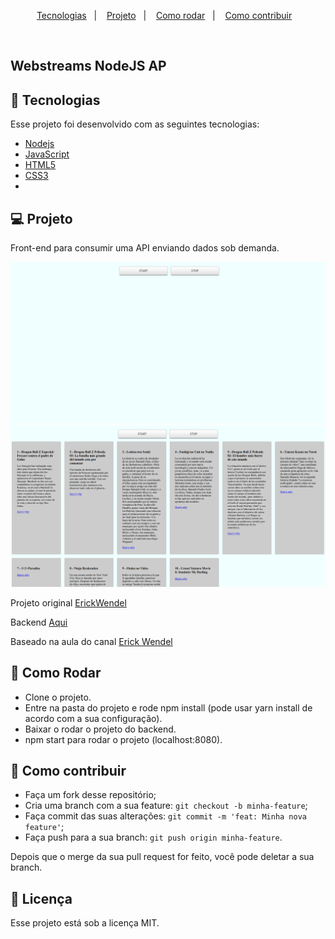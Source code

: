 <p align="center">
  <a href="#-tecnologias">Tecnologias</a>&nbsp;&nbsp;&nbsp;|&nbsp;&nbsp;&nbsp;
  <a href="#-projeto">Projeto</a>&nbsp;&nbsp;&nbsp;|&nbsp;&nbsp;&nbsp;
  <a href="#-como-rodar">Como rodar</a>&nbsp;&nbsp;&nbsp;|&nbsp;&nbsp;&nbsp;
  <a href="#-como-contribuir">Como contribuir</a>&nbsp;&nbsp;&nbsp;
  </p>

<br>

## Webstreams NodeJS AP

## 🚀 Tecnologias

Esse projeto foi desenvolvido com as seguintes tecnologias:

- [Nodejs](https://nodejs.org/en/)
- [JavaScript](https://developer.mozilla.org/pt-BR/docs/Web/JavaScript)
- [HTML5](https://developer.mozilla.org/pt-BR/docs/Web/HTML/HTML5)
- [CSS3](https://developer.mozilla.org/pt-BR/docs/Web/CSS)
- 
## 💻 Projeto

Front-end para consumir uma API enviando dados sob demanda.

![img_1.png](.github%2Fimg_1.png)
![img.png](.github%2Fimg.png)

Projeto original [ErickWendel](https://github.com/ErickWendel/webstreams-nodejs-and-browser-tutorial)

Backend [Aqui](https://github.com/jamangueira7/webstreams-nodejs-server)

Baseado na aula do canal [Erick Wendel](https://www.youtube.com/watch?v=-IpRYbL4yMk&t=19s)
## 🚀 Como Rodar

- Clone o projeto.
- Entre na pasta do projeto e rode npm install (pode usar yarn install de acordo com a sua configuração).
- Baixar o rodar o projeto do backend.
- npm start para rodar o projeto (localhost:8080).

## 🤔 Como contribuir

- Faça um fork desse repositório;
- Cria uma branch com a sua feature: `git checkout -b minha-feature`;
- Faça commit das suas alterações: `git commit -m 'feat: Minha nova feature'`;
- Faça push para a sua branch: `git push origin minha-feature`.

Depois que o merge da sua pull request for feito, você pode deletar a sua branch.

## 📝 Licença

Esse projeto está sob a licença MIT.
